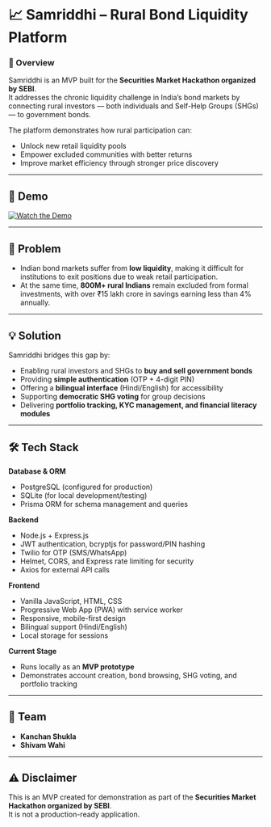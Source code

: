 # 📈 Samriddhi – Rural Bond Liquidity Platform  

### 📌 Overview  
Samriddhi is an MVP built for the **Securities Market Hackathon organized by SEBI**.  
It addresses the chronic liquidity challenge in India’s bond markets by connecting rural investors — both individuals and Self-Help Groups (SHGs) — to government bonds.  

The platform demonstrates how rural participation can:  
- Unlock new retail liquidity pools  
- Empower excluded communities with better returns  
- Improve market efficiency through stronger price discovery  

---

## 🎥 Demo  

[![Watch the Demo](https://img.youtube.com/vi/iZXWBR711Yg/0.jpg)](https://youtu.be/iZXWBR711Yg)  

---

## 🚩 Problem  
- Indian bond markets suffer from **low liquidity**, making it difficult for institutions to exit positions due to weak retail participation.  
- At the same time, **800M+ rural Indians** remain excluded from formal investments, with over ₹15 lakh crore in savings earning less than 4% annually.  

---

## 💡 Solution  
Samriddhi bridges this gap by:  
- Enabling rural investors and SHGs to **buy and sell government bonds**  
- Providing **simple authentication** (OTP + 4-digit PIN)  
- Offering a **bilingual interface** (Hindi/English) for accessibility  
- Supporting **democratic SHG voting** for group decisions  
- Delivering **portfolio tracking, KYC management, and financial literacy modules**  

---

## 🛠️ Tech Stack  

**Database & ORM**  
- PostgreSQL (configured for production)  
- SQLite (for local development/testing)  
- Prisma ORM for schema management and queries  

**Backend**  
- Node.js + Express.js  
- JWT authentication, bcryptjs for password/PIN hashing  
- Twilio for OTP (SMS/WhatsApp)  
- Helmet, CORS, and Express rate limiting for security  
- Axios for external API calls  

**Frontend**  
- Vanilla JavaScript, HTML, CSS  
- Progressive Web App (PWA) with service worker  
- Responsive, mobile-first design  
- Bilingual support (Hindi/English)  
- Local storage for sessions  

**Current Stage**  
- Runs locally as an **MVP prototype**  
- Demonstrates account creation, bond browsing, SHG voting, and portfolio tracking  

---

## 👥 Team  
- **Kanchan Shukla**  
- **Shivam Wahi**  

---

## ⚠️ Disclaimer  
This is an MVP created for demonstration as part of the **Securities Market Hackathon organized by SEBI**.  
It is not a production-ready application.  
